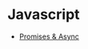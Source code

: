 <!-- generated by markdown-notes-tree -->

# Javascript

<!-- optional markdown-notes-tree directory description starts here -->

<!-- optional markdown-notes-tree directory description ends here -->

-   [Promises & Async](promises.md)
